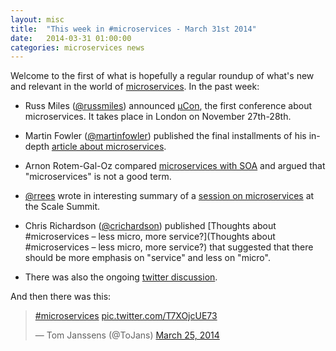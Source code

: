 ```yaml
---
layout: misc
title:  "This week in #microservices - March 31st 2014"
date:   2014-03-31 01:00:00
categories: microservices news
---
```


Welcome to the first of what is hopefully a regular roundup of what's new and relevant in the world of [microservices](/patterns/microservices.html). In the past week:

* Russ Miles ([@russmiles](https://twitter.com/russmiles)) announced [µCon](https://skillsmatter.com/conferences/6312-mucon), the first conference about microservices.
It takes place in London on November 27th-28th.

* Martin Fowler ([@martinfowler](https://twitter.com/martinfowler)) published the final installments of his in-depth [article about microservices](http://martinfowler.com/articles/microservices.html).

* Arnon Rotem-Gal-Oz compared [microservices with SOA](http://arnon.me/2014/03/services-microservices-nanoservices) and argued that "microservices" is not a good term.

* [@rrees](https://twitter.com/rrees) wrote in interesting summary of a [session on microservices](http://rrees.me/2014/03/24/the-state-of-microservices/) at the Scale Summit.

* Chris Richardson ([@crichardson](https://twitter.com/crichardson)) published [Thoughts about #microservices – less micro, more service?](Thoughts about #microservices – less micro, more service?)
that suggested that there should be more emphasis on "service" and less on "micro".

* There was also the ongoing [twitter discussion](https://twitter.com/search?q=%23microservices).

And then there was this:

<blockquote class="twitter-tweet" lang="en"><p><a href="https://twitter.com/search?q=%23microservices&amp;src=hash">#microservices</a> <a href="http://t.co/T7XOjcUE73">pic.twitter.com/T7XOjcUE73</a></p>&mdash; Tom Janssens (@ToJans) <a href="https://twitter.com/ToJans/statuses/448360079159328768">March 25, 2014</a></blockquote>
<script async src="//platform.twitter.com/widgets.js" charset="utf-8"></script>

